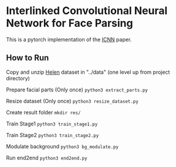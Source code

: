 # Interlinked Convolutional Neural Network for Face Parsing
This is a pytorch implementation of the [ICNN](https://arxiv.org/abs/1806.02479) paper.

## How to Run
Copy and unzip [Helen](http://pages.cs.wisc.edu/~lizhang/projects/face-parsing/SmithCVPR2013_dataset_resized.zip) dataset in "../data" (one level up from project directory)

Prepare facial parts (Only once)
```python3 extract_parts.py```

Resize dataset (Only once)
```python3 resize_dataset.py```

Create result folder
```mkdir res/```

Train Stage1
```python3 train_stage1.py```

Train Stage2
```python3 train_stage2.py```

Modulate background
```python3 bg_modulate.py```

Run end2end
```python3 end2end.py```
